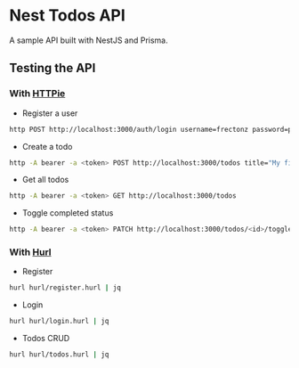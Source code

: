 # Nest Todos API

A sample API built with NestJS and Prisma.

## Testing the API

### With [HTTPie](https://httpie.io/)

- Register a user

```bash
http POST http://localhost:3000/auth/login username=frectonz password=password
```

- Create a todo

```bash
http -A bearer -a <token> POST http://localhost:3000/todos title="My first todo"
```

- Get all todos

```bash
http -A bearer -a <token> GET http://localhost:3000/todos
```

- Toggle completed status

```bash
http -A bearer -a <token> PATCH http://localhost:3000/todos/<id>/toggle
```

### With [Hurl](https://hurl.dev/)

- Register

```bash
hurl hurl/register.hurl | jq
```

- Login

```bash
hurl hurl/login.hurl | jq
```

- Todos CRUD

```bash
hurl hurl/todos.hurl | jq
```
